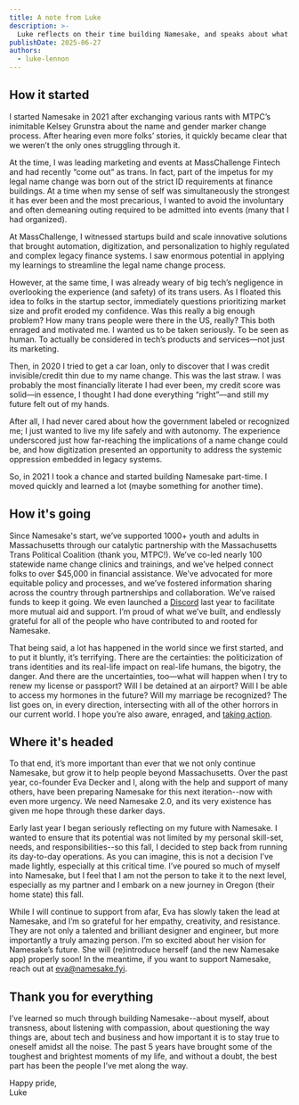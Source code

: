 ```yaml
---
title: A note from Luke
description: >-
  Luke reflects on their time building Namesake, and speaks about what's next.
publishDate: 2025-06-27
authors:
  - luke-lennon
---
```


## How it started

I started Namesake in 2021 after exchanging various rants with MTPC’s inimitable Kelsey Grunstra about the name and gender marker change process. After hearing even more folks’ stories, it quickly became clear that we weren’t the only ones struggling through it.

At the time, I was leading marketing and events at MassChallenge Fintech and had recently “come out” as trans. In fact, part of the impetus for my legal name change was born out of the strict ID requirements at finance buildings. At a time when my sense of self was simultaneously the strongest it has ever been and the most precarious, I wanted to avoid the involuntary and often demeaning outing required to be admitted into events (many that I had organized). 

At MassChallenge, I witnessed startups build and scale innovative solutions that brought automation, digitization, and personalization to highly regulated and complex legacy finance systems. I saw enormous potential in applying my learnings to streamline the legal name change process.

However, at the same time, I was already weary of big tech’s negligence in overlooking the experience (and safety) of its trans users. As I floated this idea to folks in the startup sector, immediately questions prioritizing market size and profit eroded my confidence. Was this really a big enough problem? How many trans people were there in the US, really? This both enraged and motivated me. I wanted us to be taken seriously. To be seen as human. To actually be considered in tech’s products and services—not just its marketing.

Then, in 2020 I tried to get a car loan, only to discover that I was credit invisible/credit thin due to my name change. This was the last straw. I was probably the most financially literate I had ever been, my credit score was solid—in essence, I thought I had done everything “right”—and still my future felt out of my hands. 

After all, I had never cared about how the government labeled or recognized me; I just wanted to live my life safely and with autonomy. The experience underscored just how far-reaching the implications of a name change could be, and how digitization presented an opportunity to address the systemic oppression embedded in legacy systems. 

So, in 2021 I took a chance and started building Namesake part-time. I moved quickly and learned a lot (maybe something for another time).

## How it's going

Since Namesake's start, we’ve supported 1000+ youth and adults in Massachusetts through our catalytic partnership with the Massachusetts Trans Political Coalition (thank you, MTPC!). We’ve co-led nearly 100 statewide name change clinics and trainings, and we’ve helped connect folks to over $45,000 in financial assistance. We’ve advocated for more equitable policy and processes, and we’ve fostered information sharing across the country through partnerships and collaboration. We’ve raised funds to keep it going. We even launched a [Discord](/chat) last year to facilitate more mutual aid and support. I’m proud of what we’ve built, and endlessly grateful for all of the people who have contributed to and rooted for Namesake.

That being said, a lot has happened in the world since we first started, and to put it bluntly, it’s terrifying. There are the certainties: the politicization of trans identities and its real-life impact on real-life humans, the bigotry, the danger. And there are the uncertainties, too—what will happen when I try to renew my license or passport? Will I be detained at an airport? Will I be able to access my hormones in the future? Will my marriage be recognized? The list goes on, in every direction, intersecting with all of the other horrors in our current world. I hope you’re also aware, enraged, and [taking action](https://secure.everyaction.com/P2P/j5xaSW4gmU6FZu4D3ELZbQ2/qX69jknqEfCPfGBFvdy_DQ2).

## Where it's headed

To that end, it’s more important than ever that we not only continue Namesake, but grow it to help people beyond Massachusetts. Over the past year, co-founder Eva Decker and I, along with the help and support of many others, have been preparing Namesake for this next iteration--now with even more urgency. We need Namesake 2.0, and its very existence has given me hope through these darker days. 

Early last year I began seriously reflecting on my future with Namesake. I wanted to ensure that its potential was not limited by my personal skill-set, needs, and responsibilities--so this fall, I decided to step back from running its day-to-day operations. As you can imagine, this is not a decision I’ve made lightly, especially at this critical time. I’ve poured so much of myself into Namesake, but I feel that I am not the person to take it to the next level, especially as my partner and I embark on a new journey in Oregon (their home state) this fall. 

While I will continue to support from afar, Eva has slowly taken the lead at Namesake, and I’m so grateful for her empathy, creativity, and resistance. They are not only a talented and brilliant designer and engineer, but more importantly a truly amazing person. I’m so excited about her vision for Namesake’s future. She will (re)introduce herself (and the new Namesake app) properly soon! In the meantime, if you want to support Namesake, reach out at [eva@namesake.fyi](mailto:eva@namesake.fyi).

## Thank you for everything

I’ve learned so much through building Namesake--about myself, about transness, about listening with compassion, about questioning the way things are, about tech and business and how important it is to stay true to oneself amidst all the noise. The past 5 years have brought some of the toughest and brightest moments of my life, and without a doubt, the best part has been the people I’ve met along the way.

Happy pride,  
Luke
